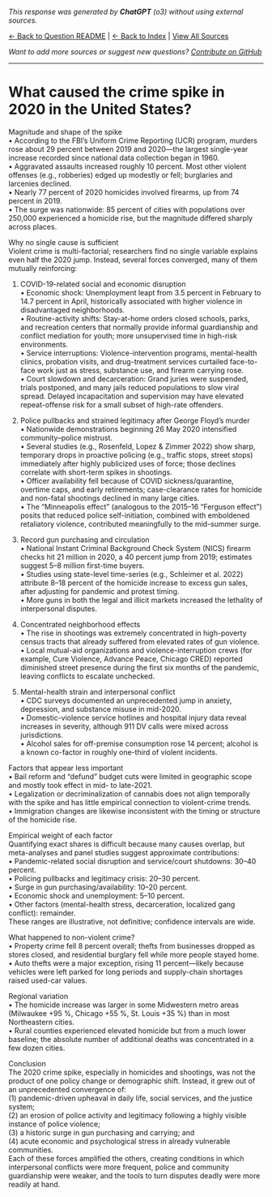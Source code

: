 <!-- 
Generated by: chatgpt
Model: o3
Prompt type: default
Generated at: 2025-06-12T20:54:51.701127
-->

*This response was generated by **ChatGPT** (o3) without using external sources.*

[← Back to Question README](README.md) | [← Back to Index](../README.md) | [View All Sources](../allsources.md)

*Want to add more sources or suggest new questions? [Contribute on GitHub](https://github.com/justinwest/SuggestedSources)*

---

# What caused the crime spike in 2020 in the United States?

Magnitude and shape of the spike  
•  According to the FBI’s Uniform Crime Reporting (UCR) program, murders rose about 29 percent between 2019 and 2020—the largest single-year increase recorded since national data collection began in 1960.  
•  Aggravated assaults increased roughly 10 percent. Most other violent offenses (e.g., robberies) edged up modestly or fell; burglaries and larcenies declined.  
•  Nearly 77 percent of 2020 homicides involved firearms, up from 74 percent in 2019.  
•  The surge was nationwide: 85 percent of cities with populations over 250,000 experienced a homicide rise, but the magnitude differed sharply across places.

Why no single cause is sufficient  
Violent crime is multi-factorial; researchers find no single variable explains even half the 2020 jump. Instead, several forces converged, many of them mutually reinforcing:

1. COVID-19-related social and economic disruption  
   •  Economic shock: Unemployment leapt from 3.5 percent in February to 14.7 percent in April, historically associated with higher violence in disadvantaged neighborhoods.  
   •  Routine-activity shifts: Stay-at-home orders closed schools, parks, and recreation centers that normally provide informal guardianship and conflict mediation for youth; more unsupervised time in high-risk environments.  
   •  Service interruptions: Violence-intervention programs, mental-health clinics, probation visits, and drug-treatment services curtailed face-to-face work just as stress, substance use, and firearm carrying rose.  
   •  Court slowdown and decarceration: Grand juries were suspended, trials postponed, and many jails reduced populations to slow viral spread. Delayed incapacitation and supervision may have elevated repeat-offense risk for a small subset of high-rate offenders.

2. Police pullbacks and strained legitimacy after George Floyd’s murder  
   •  Nationwide demonstrations beginning 26 May 2020 intensified community–police mistrust.  
   •  Several studies (e.g., Rosenfeld, Lopez & Zimmer 2022) show sharp, temporary drops in proactive policing (e.g., traffic stops, street stops) immediately after highly publicized uses of force; those declines correlate with short-term spikes in shootings.  
   •  Officer availability fell because of COVID sickness/quarantine, overtime caps, and early retirements; case-clearance rates for homicide and non-fatal shootings declined in many large cities.  
   •  The “Minneapolis effect” (analogous to the 2015–16 “Ferguson effect”) posits that reduced police self-initiation, combined with emboldened retaliatory violence, contributed meaningfully to the mid-summer surge.

3. Record gun purchasing and circulation  
   •  National Instant Criminal Background Check System (NICS) firearm checks hit 21 million in 2020, a 40 percent jump from 2019; estimates suggest 5–8 million first-time buyers.  
   •  Studies using state-level time-series (e.g., Schleimer et al. 2022) attribute 8–18 percent of the homicide increase to excess gun sales, after adjusting for pandemic and protest timing.  
   •  More guns in both the legal and illicit markets increased the lethality of interpersonal disputes.

4. Concentrated neighborhood effects  
   •  The rise in shootings was extremely concentrated in high-poverty census tracts that already suffered from elevated rates of gun violence.  
   •  Local mutual-aid organizations and violence-interruption crews (for example, Cure Violence, Advance Peace, Chicago CRED) reported diminished street presence during the first six months of the pandemic, leaving conflicts to escalate unchecked.

5. Mental-health strain and interpersonal conflict  
   •  CDC surveys documented an unprecedented jump in anxiety, depression, and substance misuse in mid-2020.  
   •  Domestic-violence service hotlines and hospital injury data reveal increases in severity, although 911 DV calls were mixed across jurisdictions.  
   •  Alcohol sales for off-premise consumption rose 14 percent; alcohol is a known co-factor in roughly one-third of violent incidents.

Factors that appear less important  
•  Bail reform and “defund” budget cuts were limited in geographic scope and mostly took effect in mid- to late-2021.  
•  Legalization or decriminalization of cannabis does not align temporally with the spike and has little empirical connection to violent-crime trends.  
•  Immigration changes are likewise inconsistent with the timing or structure of the homicide rise.

Empirical weight of each factor  
Quantifying exact shares is difficult because many causes overlap, but meta-analyses and panel studies suggest approximate contributions:  
•  Pandemic-related social disruption and service/court shutdowns: 30–40 percent.  
•  Policing pullbacks and legitimacy crisis: 20–30 percent.  
•  Surge in gun purchasing/availability: 10–20 percent.  
•  Economic shock and unemployment: 5–10 percent.  
•  Other factors (mental-health stress, decarceration, localized gang conflict): remainder.  
These ranges are illustrative, not definitive; confidence intervals are wide.

What happened to non-violent crime?  
•  Property crime fell 8 percent overall; thefts from businesses dropped as stores closed, and residential burglary fell while more people stayed home.  
•  Auto thefts were a major exception, rising 11 percent—likely because vehicles were left parked for long periods and supply-chain shortages raised used-car values.

Regional variation  
•  The homicide increase was larger in some Midwestern metro areas (Milwaukee +95 %, Chicago +55 %, St. Louis +35 %) than in most Northeastern cities.  
•  Rural counties experienced elevated homicide but from a much lower baseline; the absolute number of additional deaths was concentrated in a few dozen cities.

Conclusion  
The 2020 crime spike, especially in homicides and shootings, was not the product of one policy change or demographic shift. Instead, it grew out of an unprecedented convergence of:  
(1) pandemic-driven upheaval in daily life, social services, and the justice system;  
(2) an erosion of police activity and legitimacy following a highly visible instance of police violence;  
(3) a historic surge in gun purchasing and carrying; and  
(4) acute economic and psychological stress in already vulnerable communities.  
Each of these forces amplified the others, creating conditions in which interpersonal conflicts were more frequent, police and community guardianship were weaker, and the tools to turn disputes deadly were more readily at hand.